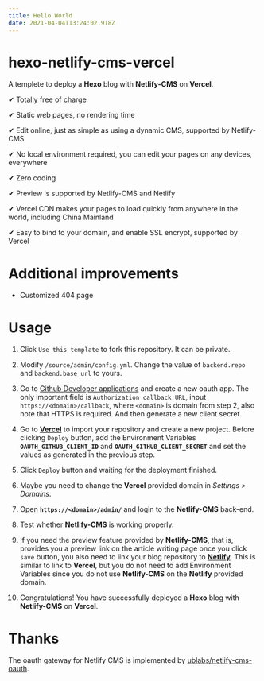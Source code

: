```yaml
---
title: Hello World
date: 2021-04-04T13:24:02.918Z
---
```


# hexo-netlify-cms-vercel

A templete to deploy a **Hexo** blog with **Netlify-CMS** on **Vercel**.

✔ Totally free of charge

✔ Static web pages, no rendering time

✔ Edit online, just as simple as using a dynamic CMS, supported by Netlify-CMS

✔ No local environment required, you can edit your pages on any devices, everywhere

✔ Zero coding

✔ Preview is supported by Netlify-CMS and Netlify

✔ Vercel CDN makes your pages to load quickly from anywhere in the world, including China Mainland

✔ Easy to bind to your domain, and enable SSL encrypt, supported by Vercel

# Additional improvements

- Customized 404 page

# Usage

1. Click `Use this template` to fork this repository. It can be private.

1. Modify `/source/admin/config.yml`. Change the value of `backend.repo` and `backend.base_url` to yours.

1. Go to [Github Developer applications](https://github.com/settings/developers) and create a new oauth app. The only important field is `Authorization callback URL`, input `https://<domain>/callback`, where `<domain>` is domain from step 2, also note that HTTPS is required. And then generate a new client secret.

1. Go to [**Vercel**](https://vercel.com/new) to import your repository and create a new project. Before clicking `Deploy` button, add the Environment Variables **`OAUTH_GITHUB_CLIENT_ID`** and **`OAUTH_GITHUB_CLIENT_SECRET`** and set the values as generated in the previous step.

1. Click `Deploy` button and waiting for the deployment finished.

1. Maybe you need to change the **Vercel** provided domain in *Settings > Domains*.

1. Open **`https://<domain>/admin/`** and login to the **Netlify-CMS** back-end.

1. Test whether **Netlify-CMS** is working properly.

1. If you need the preview feature provided by **Netlify-CMS**, that is, provides you a preview link on the article writing page once you click `save` button, you also need to link your blog repository to [**Netlify**](https://app.netlify.com/start). This is similar to link to **Vercel**, but you do not need to add Environment Variables since you do not use **Netlify-CMS** on the **Netlify** provided domain.

1. Congratulations! You have successfully deployed a **Hexo** blog with **Netlify-CMS** on **Vercel**.


# Thanks

The oauth gateway for Netlify CMS is implemented by [ublabs/netlify-cms-oauth](https://github.com/ublabs/netlify-cms-oauth).
